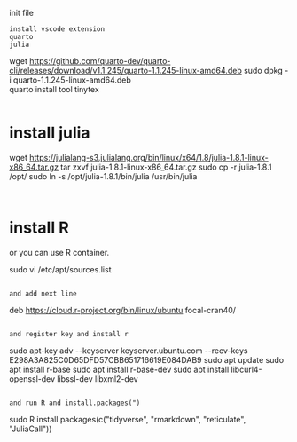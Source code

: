 init file

``` 
install vscode extension
quarto
julia 

```
wget https://github.com/quarto-dev/quarto-cli/releases/download/v1.1.245/quarto-1.1.245-linux-amd64.deb
sudo dpkg -i quarto-1.1.245-linux-amd64.deb   
quarto install tool tinytex
```

```
# install julia

wget https://julialang-s3.julialang.org/bin/linux/x64/1.8/julia-1.8.1-linux-x86_64.tar.gz
tar zxvf julia-1.8.1-linux-x86_64.tar.gz
sudo cp -r julia-1.8.1 /opt/
sudo ln -s /opt/julia-1.8.1/bin/julia /usr/bin/julia
```


```
# install R

or you can use R container.

sudo vi /etc/apt/sources.list
```

and add next line
```
deb https://cloud.r-project.org/bin/linux/ubuntu focal-cran40/
```

and register key and install r

```
sudo apt-key adv --keyserver keyserver.ubuntu.com --recv-keys E298A3A825C0D65DFD57CBB651716619E084DAB9
sudo apt update
sudo apt install r-base
sudo apt install r-base-dev
sudo apt install libcurl4-openssl-dev libssl-dev libxml2-dev

``` 

and run R and install.packages(")
```
sudo R
install.packages(c("tidyverse", "rmarkdown", "reticulate", "JuliaCall"))
```